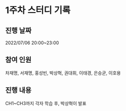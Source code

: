 # 1주차 스터디 기록

## 진행 날짜

2022/07/06 20:00~23:00

## 참여 인원

차재명, 서재명, 홍성빈, 박상혁, 권대휘, 이태경, 은승균, 이호용

## 진행 내용

CH1~CH3까지 각자 학습 후, 박상혁이 발표
